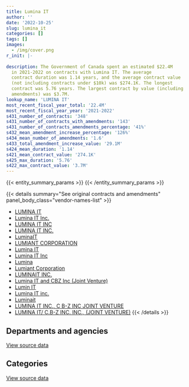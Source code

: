 ```yaml
---
title: Lumina IT
author: ''
date: '2022-10-25'
slug: lumina_it
categories: []
tags: []
images:
  - /img/cover.png
r_init: |-
  
description: The Government of Canada spent an estimated $22.4M
  in 2021-2022 on contracts with Lumina IT. The average
  contract duration was 1.14 years, and the average contract value
  (not including contracts under $10k) was $274.1K. The longest
  contract was 5.76 years. The largest contract by value (including
  amendments) was $3.7M.
lookup_name: 'LUMINA IT'
most_recent_fiscal_year_total: '22.4M'
most_recent_fiscal_year_year: '2021-2022'
s431_number_of_contracts: '348'
s431_number_of_contracts_with_amendments: '143'
s431_number_of_contracts_amendments_percentage: '41%'
s432_mean_amendment_increase_percentage: '126%'
s434_mean_number_of_amendments: '1.6'
s433_total_amendment_increase_value: '29.1M'
s424_mean_duration: '1.14'
s421_mean_contract_value: '274.1K'
s425_max_duration: '5.76'
s422_max_contract_value: '3.7M'
---
```


<script src="/rmarkdown-libs/htmlwidgets/htmlwidgets.js"></script>
<link href="/rmarkdown-libs/datatables-css/datatables-crosstalk.css" rel="stylesheet" />
<script src="/rmarkdown-libs/datatables-binding/datatables.js"></script>
<script src="/rmarkdown-libs/jquery/jquery-3.6.0.min.js"></script>
<link href="/rmarkdown-libs/dt-core-bootstrap/css/dataTables.bootstrap.min.css" rel="stylesheet" />
<link href="/rmarkdown-libs/dt-core-bootstrap/css/dataTables.bootstrap.extra.css" rel="stylesheet" />
<script src="/rmarkdown-libs/dt-core-bootstrap/js/jquery.dataTables.min.js"></script>
<script src="/rmarkdown-libs/dt-core-bootstrap/js/dataTables.bootstrap.min.js"></script>
<link href="/rmarkdown-libs/crosstalk/css/crosstalk.min.css" rel="stylesheet" />
<script src="/rmarkdown-libs/crosstalk/js/crosstalk.min.js"></script>
<script src="/rmarkdown-libs/htmlwidgets/htmlwidgets.js"></script>
<link href="/rmarkdown-libs/datatables-css/datatables-crosstalk.css" rel="stylesheet" />
<script src="/rmarkdown-libs/datatables-binding/datatables.js"></script>
<script src="/rmarkdown-libs/jquery/jquery-3.6.0.min.js"></script>
<link href="/rmarkdown-libs/dt-core-bootstrap/css/dataTables.bootstrap.min.css" rel="stylesheet" />
<link href="/rmarkdown-libs/dt-core-bootstrap/css/dataTables.bootstrap.extra.css" rel="stylesheet" />
<script src="/rmarkdown-libs/dt-core-bootstrap/js/jquery.dataTables.min.js"></script>
<script src="/rmarkdown-libs/dt-core-bootstrap/js/dataTables.bootstrap.min.js"></script>
<link href="/rmarkdown-libs/crosstalk/css/crosstalk.min.css" rel="stylesheet" />
<script src="/rmarkdown-libs/crosstalk/js/crosstalk.min.js"></script>

{{< entity_summary_params >}}
{{< /entity_summary_params >}}

{{< details summary="See original contracts and amendments" panel_body_class="vendor-names-list" >}}
- [LUMINA IT](https://search.open.canada.ca/en/ct/?sort=contract_value_f%20desc&page=1&search_text=%22LUMINA%20IT%22)
- [Lumina IT Inc.](https://search.open.canada.ca/en/ct/?sort=contract_value_f%20desc&page=1&search_text=%22Lumina%20IT%20Inc.%22)
- [LUMINA IT INC](https://search.open.canada.ca/en/ct/?sort=contract_value_f%20desc&page=1&search_text=%22LUMINA%20IT%20INC%22)
- [LUMINA IT INC.](https://search.open.canada.ca/en/ct/?sort=contract_value_f%20desc&page=1&search_text=%22LUMINA%20IT%20INC.%22)
- [LuminaIT](https://search.open.canada.ca/en/ct/?sort=contract_value_f%20desc&page=1&search_text=%22LuminaIT%22)
- [LUMIANT CORPORATION](https://search.open.canada.ca/en/ct/?sort=contract_value_f%20desc&page=1&search_text=%22LUMIANT%20CORPORATION%22)
- [Lumina IT](https://search.open.canada.ca/en/ct/?sort=contract_value_f%20desc&page=1&search_text=%22Lumina%20IT%22)
- [Lumina IT Inc](https://search.open.canada.ca/en/ct/?sort=contract_value_f%20desc&page=1&search_text=%22Lumina%20IT%20Inc%22)
- [Lumina](https://search.open.canada.ca/en/ct/?sort=contract_value_f%20desc&page=1&search_text=%22Lumina%22)
- [Lumiant Corporation](https://search.open.canada.ca/en/ct/?sort=contract_value_f%20desc&page=1&search_text=%22Lumiant%20Corporation%22)
- [LUMINAIT INC.](https://search.open.canada.ca/en/ct/?sort=contract_value_f%20desc&page=1&search_text=%22LUMINAIT%20INC.%22)
- [Lumina IT and CBZ Inc (Joint Venture)](https://search.open.canada.ca/en/ct/?sort=contract_value_f%20desc&page=1&search_text=%22Lumina%20IT%20and%20CBZ%20Inc%20%28Joint%20Venture%29%22)
- [Lumin IT](https://search.open.canada.ca/en/ct/?sort=contract_value_f%20desc&page=1&search_text=%22Lumin%20IT%22)
- [Lumina IT inc.](https://search.open.canada.ca/en/ct/?sort=contract_value_f%20desc&page=1&search_text=%22Lumina%20IT%20inc.%22)
- [Luminait](https://search.open.canada.ca/en/ct/?sort=contract_value_f%20desc&page=1&search_text=%22Luminait%22)
- [LUMINA IT INC., C B-Z INC JOINT VENTURE](https://search.open.canada.ca/en/ct/?sort=contract_value_f%20desc&page=1&search_text=%22LUMINA%20IT%20INC.%2c%20C%20B-Z%20INC%20JOINT%20VENTURE%22)
- [LUMINA IT/ C.B-Z INC. INC., (JOINT VENTURE)](https://search.open.canada.ca/en/ct/?sort=contract_value_f%20desc&page=1&search_text=%22LUMINA%20IT%2f%20C.B-Z%20INC.%20INC.%2c%20%28JOINT%20VENTURE%29%22)
{{< /details >}}

## Departments and agencies

<div id="htmlwidget-1" style="width:100%;height:auto;" class="datatables html-widget"></div>
<script type="application/json" data-for="htmlwidget-1">{"x":{"style":"bootstrap","filter":"none","vertical":false,"data":[["<a href=\"/departments/aafc-aac/\">Agriculture and Agri-Food Canada<\/a>","<a href=\"/departments/aandc-aadnc/\">Crown-Indigenous Relations and Northern Affairs Canada<\/a>","<a href=\"/departments/cbsa-asfc/\">Canada Border Services Agency<\/a>","<a href=\"/departments/cfia-acia/\">Canadian Food Inspection Agency<\/a>","<a href=\"/departments/chrc-ccdp/\">Canadian Human Rights Commission<\/a>","<a href=\"/departments/cic/\">Immigration, Refugees and Citizenship Canada<\/a>","<a href=\"/departments/cnsc-ccsn/\">Canadian Nuclear Safety Commission<\/a>","<a href=\"/departments/cpc-cpp/\">Civilian Review and Complaints Commission for the RCMP<\/a>","<a href=\"/departments/crtc/\">Canadian Radio-television and Telecommunications Commission<\/a>","<a href=\"/departments/csa-asc/\">Canadian Space Agency<\/a>","<a href=\"/departments/cta-otc/\">Canadian Transportation Agency<\/a>","<a href=\"/departments/dfatd-maecd/\">Global Affairs Canada<\/a>","<a href=\"/departments/dfo-mpo/\">Fisheries and Oceans Canada<\/a>","<a href=\"/departments/dnd-mdn/\">National Defence<\/a>","<a href=\"/departments/ec/\">Environment and Climate Change Canada<\/a>","<a href=\"/departments/elections/\">Elections Canada<\/a>","<a href=\"/departments/esdc-edsc/\">Employment and Social Development Canada<\/a>","<a href=\"/departments/iaac-aeic/\">Impact Assessment Agency of Canada<\/a>","<a href=\"/departments/ic/\">Innovation, Science and Economic Development Canada<\/a>","<a href=\"/departments/infc/\">Infrastructure Canada<\/a>","<a href=\"/departments/irb-cisr/\">Immigration and Refugee Board of Canada<\/a>","<a href=\"/departments/isc-sac/\">Indigenous Services Canada<\/a>","<a href=\"/departments/mgerc-ceegm/\">Military Grievances External Review Committee<\/a>","<a href=\"/departments/nrc-cnrc/\">National Research Council Canada<\/a>","<a href=\"/departments/nrcan-rncan/\">Natural Resources Canada<\/a>","<a href=\"/departments/nserc-crsng/\">Natural Sciences and Engineering Research Council of Canada<\/a>","<a href=\"/departments/nsira-ossnr/\">National Security and Intelligence Review Agency<\/a>","<a href=\"/departments/osfi-bsif/\">Office of the Superintendent of Financial Institutions Canada<\/a>","<a href=\"/departments/pbc-clcc/\">Parole Board of Canada<\/a>","<a href=\"/departments/pco-bcp/\">Privy Council Office<\/a>","<a href=\"/departments/polar-polaire/\">Polar Knowledge Canada<\/a>","<a href=\"/departments/ps-sp/\">Public Safety Canada<\/a>","<a href=\"/departments/pwgsc-tpsgc/\">Public Services and Procurement Canada<\/a>","<a href=\"/departments/ssc-spc/\">Shared Services Canada<\/a>","<a href=\"/departments/tbs-sct/\">Treasury Board of Canada Secretariat<\/a>","<a href=\"/departments/tc/\">Transport Canada<\/a>","<a href=\"/departments/vrab-tacra/\">Veterans Review and Appeal Board<\/a>"],[11299.55,26123.52,89154.8,2129069.08,24860,264005.02,469595.31,7478.55,1815542.22,17120.27,null,84327.38,100020.7,228706.82,206972.5,1155786.76,12924.69,null,1443175.89,38522.93,null,3298.92,null,null,57482.63,24408,null,22912.46,18362.5,79709.7,8251.98,221879.79,789309.75,17239.74,337699.48,null,26967.5],[43366.16,37894.74,7624.04,1656844.01,23984.25,357069.92,228189.19,104638,2097982.15,null,null,null,1448457.07,251881.41,55719.28,1254002.52,277134.6,79326,5042068.96,null,44896.62,11390.63,28966.83,null,77160.75,null,1259.26,22975.23,18362.5,46830.25,37752.79,94176.12,null,65733.56,338624.69,46577.38,23747.5],[234363.34,11683.17,null,565227.34,null,279428.5,49390.09,null,2528621.58,null,null,null,4085746.25,39139.52,181072.64,360754.34,154272.5,247912.57,6213761.14,null,40473.3,null,15780.17,null,151064.44,null,15740.74,null,null,55362.42,37649.64,44672.73,null,51270.98,653263.99,73689.3,null],[235741.94,null,null,233683.56,null,692010.41,null,39998.61,1470902.99,null,17478.29,null,715259.12,348588.44,740291.14,63689.34,972542.16,279284.22,13188775.68,null,null,null,null,31583.5,59094.2,null,null,null,null,39776,15781.91,76089.7,null,null,3100171.34,38890.01,null]],"container":"<table class=\"table table-striped table-hover row-border order-column display\">\n  <thead>\n    <tr>\n      <th>Department<\/th>\n      <th>2018-2019<\/th>\n      <th>2019-2020<\/th>\n      <th>2020-2021<\/th>\n      <th>2021-2022<\/th>\n    <\/tr>\n  <\/thead>\n<\/table>","options":{"order":[[4,"desc"]],"pageLength":10,"autoWidth":true,"columnDefs":[{"targets":1,"render":"function(data, type, row, meta) {\n    return type !== 'display' ? data : DTWidget.formatCurrency(data, \"$\", 2, 3, \",\", \".\", true, null);\n  }"},{"targets":2,"render":"function(data, type, row, meta) {\n    return type !== 'display' ? data : DTWidget.formatCurrency(data, \"$\", 2, 3, \",\", \".\", true, null);\n  }"},{"targets":3,"render":"function(data, type, row, meta) {\n    return type !== 'display' ? data : DTWidget.formatCurrency(data, \"$\", 2, 3, \",\", \".\", true, null);\n  }"},{"targets":4,"render":"function(data, type, row, meta) {\n    return type !== 'display' ? data : DTWidget.formatCurrency(data, \"$\", 2, 3, \",\", \".\", true, null);\n  }"},{"width":"16%","targets":[1,2,3,4]},{"className":"dt-right","targets":[1,2,3,4]}],"orderClasses":false}},"evals":["options.columnDefs.0.render","options.columnDefs.1.render","options.columnDefs.2.render","options.columnDefs.3.render"],"jsHooks":[]}</script>
<p class="text-right">
<a href="https://github.com/GoC-Spending/contracts-data/tree/main/data/out/vendors/lumina_it/summary_by_fiscal_year_by_department.csv" class="source-data-link btn btn-link">View source data</a>
</p>

## Categories

<div id="htmlwidget-2" style="width:100%;height:auto;" class="datatables html-widget"></div>
<script type="application/json" data-for="htmlwidget-2">{"x":{"style":"bootstrap","filter":"none","vertical":false,"data":[["<a href=\"/categories/other/\">(Other)<\/a>","<a href=\"/categories/facilities_and_construction/\">Facilities and construction<\/a>","<a href=\"/categories/defence/\">Defence<\/a>","<a href=\"/categories/professional_services/\">Professional services<\/a>","<a href=\"/categories/information_technology/\">Information technology<\/a>","<a href=\"/categories/human_capital/\">Human capital<\/a>"],[null,139351.05,null,2496104.48,7090575,6177.94],[null,47133.44,null,2273400.66,11413474.42,90627.87],[null,null,null,5726911.53,10279485.99,83943.16],[0,null,197328.59,5346948.84,16758241.14,57114]],"container":"<table class=\"table table-striped table-hover row-border order-column display\">\n  <thead>\n    <tr>\n      <th>Category<\/th>\n      <th>2018-2019<\/th>\n      <th>2019-2020<\/th>\n      <th>2020-2021<\/th>\n      <th>2021-2022<\/th>\n    <\/tr>\n  <\/thead>\n<\/table>","options":{"order":[[4,"desc"]],"dom":"t","pageLength":30,"autoWidth":true,"columnDefs":[{"targets":1,"render":"function(data, type, row, meta) {\n    return type !== 'display' ? data : DTWidget.formatCurrency(data, \"$\", 2, 3, \",\", \".\", true, null);\n  }"},{"targets":2,"render":"function(data, type, row, meta) {\n    return type !== 'display' ? data : DTWidget.formatCurrency(data, \"$\", 2, 3, \",\", \".\", true, null);\n  }"},{"targets":3,"render":"function(data, type, row, meta) {\n    return type !== 'display' ? data : DTWidget.formatCurrency(data, \"$\", 2, 3, \",\", \".\", true, null);\n  }"},{"targets":4,"render":"function(data, type, row, meta) {\n    return type !== 'display' ? data : DTWidget.formatCurrency(data, \"$\", 2, 3, \",\", \".\", true, null);\n  }"},{"width":"16%","targets":[1,2,3,4]},{"className":"dt-right","targets":[1,2,3,4]}],"orderClasses":false,"lengthMenu":[10,25,30,50,100]}},"evals":["options.columnDefs.0.render","options.columnDefs.1.render","options.columnDefs.2.render","options.columnDefs.3.render"],"jsHooks":[]}</script>
<p class="text-right">
<a href="https://github.com/GoC-Spending/contracts-data/tree/main/data/out/vendors/lumina_it/summary_by_fiscal_year_by_category.csv" class="source-data-link btn btn-link">View source data</a>
</p>

